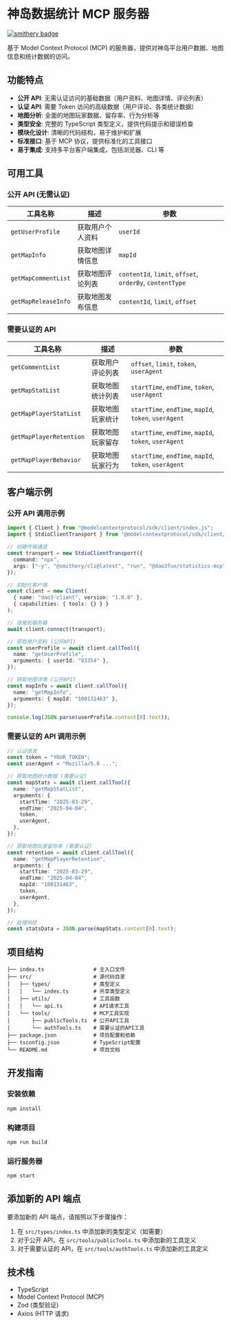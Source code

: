 # 神岛数据统计 MCP 服务器

[![smithery badge](https://smithery.ai/badge/@box3lab/statistics-mcp)](https://smithery.ai/server/@box3lab/statistics-mcp)

基于 Model Context Protocol (MCP) 的服务器，提供对神岛平台用户数据、地图信息和统计数据的访问。

## 功能特点

- **公开 API**: 无需认证访问的基础数据（用户资料、地图详情、评论列表）
- **认证 API**: 需要 Token 访问的高级数据（用户评论、各类统计数据）
- **地图分析**: 全面的地图玩家数据、留存率、行为分析等
- **类型安全**: 完整的 TypeScript 类型定义，提供代码提示和错误检查
- **模块化设计**: 清晰的代码结构，易于维护和扩展
- **标准接口**: 基于 MCP 协议，提供标准化的工具接口
- **易于集成**: 支持多平台客户端集成，包括浏览器、CLI 等

## 可用工具

### 公开 API (无需认证)

| 工具名称            | 描述             | 参数                                                     |
| ------------------- | ---------------- | -------------------------------------------------------- |
| `getUserProfile`    | 获取用户个人资料 | `userId`                                                 |
| `getMapInfo`        | 获取地图详情信息 | `mapId`                                                  |
| `getMapCommentList` | 获取地图评论列表 | `contentId`, `limit`, `offset`, `orderBy`, `contentType` |
| `getMapReleaseInfo` | 获取地图发布信息 | `contentId`, `limit`, `offset`                           |

### 需要认证的 API

| 工具名称                | 描述             | 参数                                                  |
| ----------------------- | ---------------- | ----------------------------------------------------- |
| `getCommentList`        | 获取用户评论列表 | `offset`, `limit`, `token`, `userAgent`               |
| `getMapStatList`        | 获取地图统计列表 | `startTime`, `endTime`, `token`, `userAgent`          |
| `getMapPlayerStatList`  | 获取地图玩家统计 | `startTime`, `endTime`, `mapId`, `token`, `userAgent` |
| `getMapPlayerRetention` | 获取地图玩家留存 | `startTime`, `endTime`, `mapId`, `token`, `userAgent` |
| `getMapPlayerBehavior`  | 获取地图玩家行为 | `startTime`, `endTime`, `mapId`, `token`, `userAgent` |

## 客户端示例

### 公开 API 调用示例

```typescript
import { Client } from "@modelcontextprotocol/sdk/client/index.js";
import { StdioClientTransport } from "@modelcontextprotocol/sdk/client/stdio.js";

// 创建传输通道
const transport = new StdioClientTransport({
  command: "npx",
  args: ["-y", "@smithery/cli@latest", "run", "@dao3fun/statistics-mcp"],
});

// 初始化客户端
const client = new Client(
  { name: "dao3-client", version: "1.0.0" },
  { capabilities: { tools: {} } }
);

// 连接到服务器
await client.connect(transport);

// 获取用户资料 (公开API)
const userProfile = await client.callTool({
  name: "getUserProfile",
  arguments: { userId: "83354" },
});

// 获取地图详情 (公开API)
const mapInfo = await client.callTool({
  name: "getMapInfo",
  arguments: { mapId: "100131463" },
});

console.log(JSON.parse(userProfile.content[0].text));
```

### 需要认证的 API 调用示例

```typescript
// 认证信息
const token = "YOUR_TOKEN";
const userAgent = "Mozilla/5.0 ...";

// 获取地图统计数据 (需要认证)
const mapStats = await client.callTool({
  name: "getMapStatList",
  arguments: {
    startTime: "2025-03-29",
    endTime: "2025-04-04",
    token,
    userAgent,
  },
});

// 获取地图玩家留存率 (需要认证)
const retention = await client.callTool({
  name: "getMapPlayerRetention",
  arguments: {
    startTime: "2025-03-29",
    endTime: "2025-04-04",
    mapId: "100131463",
    token,
    userAgent,
  },
});

// 处理响应
const statsData = JSON.parse(mapStats.content[0].text);
```

## 项目结构

```
├── index.ts                # 主入口文件
├── src/                    # 源代码目录
│   ├── types/              # 类型定义
│   │   └── index.ts        # 共享类型定义
│   ├── utils/              # 工具函数
│   │   └── api.ts          # API请求工具
│   └── tools/              # MCP工具实现
│       ├── publicTools.ts  # 公开API工具
│       └── authTools.ts    # 需要认证的API工具
├── package.json            # 项目配置和依赖
├── tsconfig.json           # TypeScript配置
└── README.md               # 项目文档
```

## 开发指南

### 安装依赖

```bash
npm install
```

### 构建项目

```bash
npm run build
```

### 运行服务器

```bash
npm start
```

## 添加新的 API 端点

要添加新的 API 端点，请按照以下步骤操作：

1. 在 `src/types/index.ts` 中添加新的类型定义（如需要）
2. 对于公开 API，在 `src/tools/publicTools.ts` 中添加新的工具定义
3. 对于需要认证的 API，在 `src/tools/authTools.ts` 中添加新的工具定义

## 技术栈

- TypeScript
- Model Context Protocol (MCP)
- Zod (类型验证)
- Axios (HTTP 请求)
